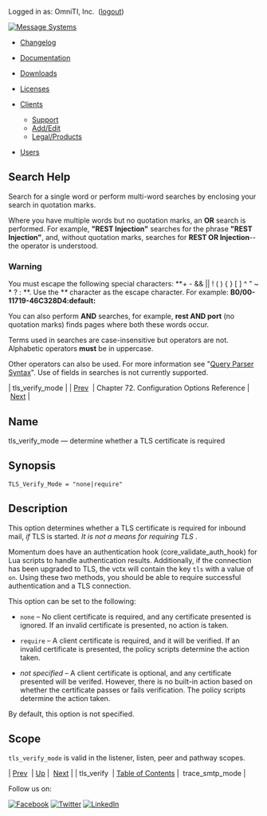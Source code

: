 Logged in as: OmniTI, Inc.  ([logout](https://support.messagesystems.com/logout.php))

[![Message Systems](https://support.messagesystems.com/images/ms-white205.png)](https://support.messagesystems.com/start.php) 

*   [Changelog](https://support.messagesystems.com/start.php?show=changelog)
*   [Documentation](https://support.messagesystems.com/docs/)
*   [Downloads](https://support.messagesystems.com/start.php)

*   [Licenses](https://support.messagesystems.com/license_summary.php)
*   <a href="">Clients</a>
    *   [Support](https://support.messagesystems.com/cs.php)
    *   [Add/Edit](https://support.messagesystems.com/edit_client.php)
    *   [Legal/Products](https://support.messagesystems.com/edit_products.php)
*   [Users](https://support.messagesystems.com/edit_customer.php)

## Search Help

Search for a single word or perform multi-word searches by enclosing your search in quotation marks.

Where you have multiple words but no quotation marks, an **OR** search is performed. For example, **"REST Injection"** searches for the phrase **"REST Injection"**, and, without quotation marks, searches for **REST OR Injection**--the operator is understood.

### Warning

You must escape the following special characters: **+ - && || ! ( ) { } [ ] ^ " ~ * ? : \**. Use the **\** character as the escape character. For example: **B0/00-11719-46C328D4\:default\:**

You can also perform **AND** searches, for example, **rest AND port** (no quotation marks) finds pages where both these words occur.

Terms used in searches are case-insensitive but operators are not. Alphabetic operators **must** be in uppercase.

Other operators can also be used. For more information see "[Query Parser Syntax](https://lucene.apache.org/core/old_versioned_docs/versions/3_0_0/queryparsersyntax.html)". Use of fields in searches is not currently supported.

| tls_verify_mode |
| [Prev](config.tls_verify.php)  | Chapter 72. Configuration Options Reference |  [Next](conf.ref.trace_smtp_mode.php) |

<a name="config.tls_verify_mode"></a>
## Name

tls_verify_mode — determine whether a TLS certificate is required

## Synopsis

`TLS_Verify_Mode = "none|require"`

<a name="idp27141680"></a>
## Description

This option determines whether a TLS certificate is required for inbound mail, *if* TLS is started. *It is not a means for requiring TLS* .

Momentum does have an authentication hook (core_validate_auth_hook) for Lua scripts to handle authentication results. Additionally, if the connection has been upgraded to TLS, the vctx will contain the key `tls` with a value of `on`. Using these two methods, you should be able to require successful authentication and a TLS connection.

This option can be set to the following:

*   `none` – No client certificate is required, and any certificate presented is ignored. If an invalid certificate is presented, no action is taken.

*   `require` – A client certificate is required, and it will be verified. If an invalid certificate is presented, the policy scripts determine the action taken.

*   *not specified*           – A client certificate is optional, and any certificate presented will be verifed. However, there is no built-in action based on whether the certificate passes or fails verification. The policy scripts determine the action taken.

By default, this option is not specified.

<a name="idp27152624"></a>
## Scope

`tls_verify_mode` is valid in the listener, listen, peer and pathway scopes.

| [Prev](config.tls_verify.php)  | [Up](config.options.ref.php) |  [Next](conf.ref.trace_smtp_mode.php) |
| tls_verify  | [Table of Contents](index.php) |  trace_smtp_mode |

Follow us on:

[![Facebook](https://support.messagesystems.com/images/icon-facebook.png)](http://www.facebook.com/messagesystems) [![Twitter](https://support.messagesystems.com/images/icon-twitter.png)](http://twitter.com/#!/MessageSystems) [![LinkedIn](https://support.messagesystems.com/images/icon-linkedin.png)](http://www.linkedin.com/company/message-systems)